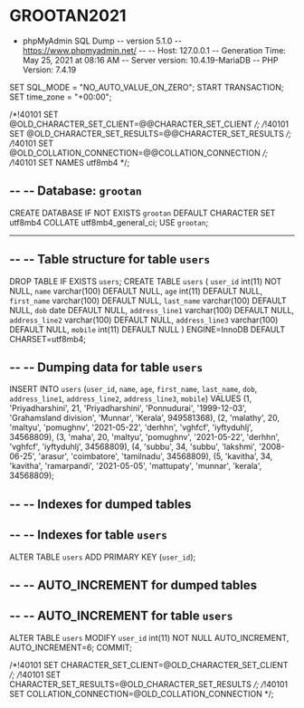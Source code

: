 # GROOTAN2021
- phpMyAdmin SQL Dump
-- version 5.1.0
-- https://www.phpmyadmin.net/
--
-- Host: 127.0.0.1
-- Generation Time: May 25, 2021 at 08:16 AM
-- Server version: 10.4.19-MariaDB
-- PHP Version: 7.4.19

SET SQL_MODE = "NO_AUTO_VALUE_ON_ZERO";
START TRANSACTION;
SET time_zone = "+00:00";


/*!40101 SET @OLD_CHARACTER_SET_CLIENT=@@CHARACTER_SET_CLIENT */;
/*!40101 SET @OLD_CHARACTER_SET_RESULTS=@@CHARACTER_SET_RESULTS */;
/*!40101 SET @OLD_COLLATION_CONNECTION=@@COLLATION_CONNECTION */;
/*!40101 SET NAMES utf8mb4 */;

--
-- Database: `grootan`
--
CREATE DATABASE IF NOT EXISTS `grootan` DEFAULT CHARACTER SET utf8mb4 COLLATE utf8mb4_general_ci;
USE `grootan`;

-- --------------------------------------------------------

--
-- Table structure for table `users`
--

DROP TABLE IF EXISTS `users`;
CREATE TABLE `users` (
  `user_id` int(11) NOT NULL,
  `name` varchar(100) DEFAULT NULL,
  `age` int(11) DEFAULT NULL,
  `first_name` varchar(100) DEFAULT NULL,
  `last_name` varchar(100) DEFAULT NULL,
  `dob` date DEFAULT NULL,
  `address_line1` varchar(100) DEFAULT NULL,
  `address_line2` varchar(100) DEFAULT NULL,
  `address_line3` varchar(100) DEFAULT NULL,
  `mobile` int(11) DEFAULT NULL
) ENGINE=InnoDB DEFAULT CHARSET=utf8mb4;

--
-- Dumping data for table `users`
--

INSERT INTO `users` (`user_id`, `name`, `age`, `first_name`, `last_name`, `dob`, `address_line1`, `address_line2`, `address_line3`, `mobile`) VALUES
(1, 'Priyadharshini', 21, 'Priyadharshini', 'Ponnudurai', '1999-12-03', 'Grahamsland division', 'Munnar', 'Kerala', 949581368),
(2, 'malathy', 20, 'maltyu', 'pomughnv', '2021-05-22', 'derhhn', 'vghfcf', 'iyftyduhlj', 34568809),
(3, 'maha', 20, 'maltyu', 'pomughnv', '2021-05-22', 'derhhn', 'vghfcf', 'iyftyduhlj', 34568809),
(4, 'subbu', 34, 'subbu', 'lakshmi', '2008-06-25', 'arasur', 'coimbatore', 'tamilnadu', 34568809),
(5, 'kavitha', 34, 'kavitha', 'ramarpandi', '2021-05-05', 'mattupaty', 'munnar', 'kerala', 34568809);

--
-- Indexes for dumped tables
--

--
-- Indexes for table `users`
--
ALTER TABLE `users`
  ADD PRIMARY KEY (`user_id`);

--
-- AUTO_INCREMENT for dumped tables
--

--
-- AUTO_INCREMENT for table `users`
--
ALTER TABLE `users`
  MODIFY `user_id` int(11) NOT NULL AUTO_INCREMENT, AUTO_INCREMENT=6;
COMMIT;

/*!40101 SET CHARACTER_SET_CLIENT=@OLD_CHARACTER_SET_CLIENT */;
/*!40101 SET CHARACTER_SET_RESULTS=@OLD_CHARACTER_SET_RESULTS */;
/*!40101 SET COLLATION_CONNECTION=@OLD_COLLATION_CONNECTION */;





















